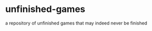unfinished-games
================

a repository of unfinished games that may indeed never be finished
